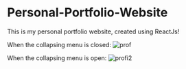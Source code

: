 # Personal-Portfolio-Website
This is my personal portfolio website, created using ReactJs!

When the collapsing menu is closed:
![prof](https://user-images.githubusercontent.com/46068633/154261677-7745f421-7b0b-4118-a05c-f6116e17a96e.JPG)

When the collapsing menu is open:
![profi2](https://user-images.githubusercontent.com/46068633/154261740-8b95718b-0062-4709-97b6-ac2c7b076310.JPG)



